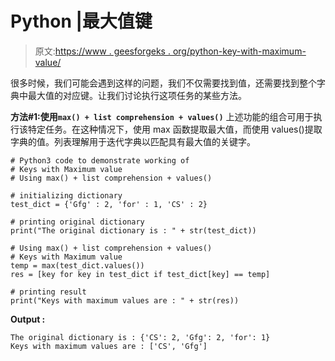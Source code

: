 # Python |最大值键

> 原文:[https://www . geesforgeks . org/python-key-with-maximum-value/](https://www.geeksforgeeks.org/python-keys-with-maximum-value/)

很多时候，我们可能会遇到这样的问题，我们不仅需要找到值，还需要找到整个字典中最大值的对应键。让我们讨论执行这项任务的某些方法。

**方法#1:使用`max() + list comprehension + values()`**
上述功能的组合可用于执行该特定任务。在这种情况下，使用 max 函数提取最大值，而使用 values()提取字典的值。列表理解用于迭代字典以匹配具有最大值的关键字。

```
# Python3 code to demonstrate working of
# Keys with Maximum value
# Using max() + list comprehension + values()

# initializing dictionary
test_dict = {'Gfg' : 2, 'for' : 1, 'CS' : 2}

# printing original dictionary
print("The original dictionary is : " + str(test_dict))

# Using max() + list comprehension + values()
# Keys with Maximum value
temp = max(test_dict.values())
res = [key for key in test_dict if test_dict[key] == temp]

# printing result 
print("Keys with maximum values are : " + str(res))
```

**Output :**

```
The original dictionary is : {'CS': 2, 'Gfg': 2, 'for': 1}
Keys with maximum values are : ['CS', 'Gfg']

```
